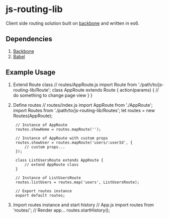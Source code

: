 # js-routing-lib
Client side routing solution built on [backbone](http://backbonejs.org/) and written in es6.

## Dependencies
1. [Backbone](http://backbonejs.org/)
2. [Babel](http://babeljs.io/)

## Example Usage
1. Extend Route class
		// routes/AppRoute.js
		import Route from './path/to/js-routing-lib/Route';
		class AppRoute extends Route {
			action(params) {
				// do something to change page view
			}
		}

2. Define routes
		// routes/index.js
		import AppRoute from './AppRoute';
		import Routes from './path/to/js-routing-lib/Routes';
		let routes = new Routes(AppRoute);

		// Instance of AppRoute
		routes.showHome = routes.mapRoute('');

		// Instance of AppRoute with custom props
		routes.showUser = routes.mapRoute('users/:userId', {
			// custom props...
		});

		class ListUsersRoute extends AppRoute {
			// extend AppRoute class
		}

		// Instance of ListUsersRoute
		routes.listUsers = routes.map('users', ListUsersRoute);

		// Export routes instance
		export default routes;

3. Import routes instance and start history
		// App.js
		import routes from 'routes/';
		// Render app...
		routes.startHistory();
